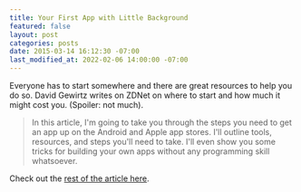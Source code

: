 ```yaml
---
title: Your First App with Little Background
featured: false
layout: post
categories: posts
date: 2015-03-14 16:12:30 -07:00
last_modified_at: 2022-02-06 14:00:00 -07:00
---
```


Everyone has to start somewhere and there are great resources to help you do so. David Gewirtz writes on ZDNet on where to start and how much it might cost you. (Spoiler: not much).

> In this article, I'm going to take you through the steps you need to get an app up on the Android and Apple app stores. I'll outline tools, resources, and steps you'll need to take. I'll even show you some tricks for building your own apps without any programming skill whatsoever.

Check out the [rest of the article here](http://www.zdnet.com/article/how-to-break-into-the-mobile-app-business-for-free-or-cheap-and-no-programming-skill/).

